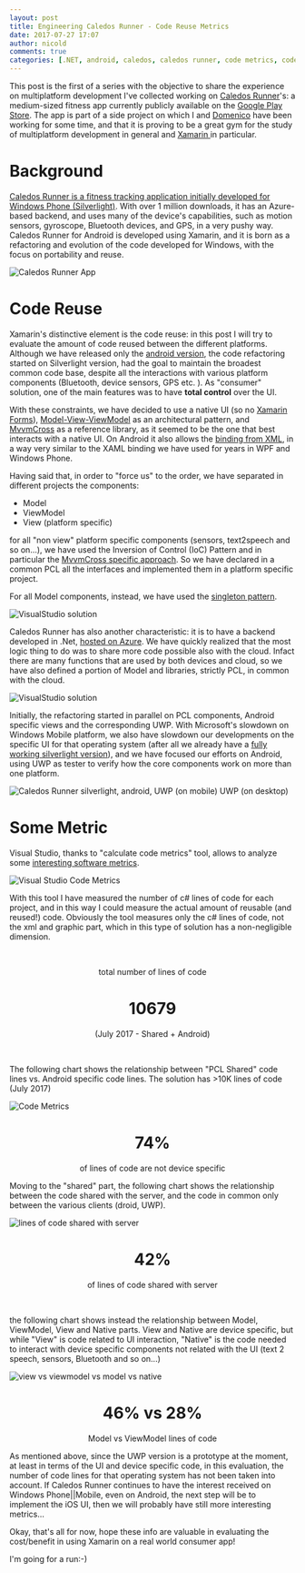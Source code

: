 ```yaml
---
layout: post
title: Engineering Caledos Runner - Code Reuse Metrics
date: 2017-07-27 17:07
author: nicold
comments: true
categories: [.NET, android, caledos, caledos runner, code metrics, code reuse, multiplatform, mvvmcross, Uncategorized, Universal Windows Platform, UWP, xamarin]
---
```


<span>This post is the first of a series with the objective to share the experience on multiplatform development I've collected working on <a href="https://api.caledos.com">Caledos Runner</a>'s: a medium-sized fitness app currently publicly available on the <a href="https://play.google.com/store/apps/details?id=com.caledoslab.runner">Google Play Store</a>. The app is part of a side project on which I and <a href="https://it.linkedin.com/in/domenico-dell-olio-66257417">Domenico</a> have been working for some time, and that it is proving to be a great gym for the study of multiplatform development in general and <a href="https://www.xamarin.com/">Xamarin </a>in particular.


<h1>Background</h1>

<a href="https://www.microsoft.com/en-us/store/p/caledos-runner/9wzdncrfhzwl">Caledos Runner is a fitness tracking application initially developed for Windows Phone (Silverlight)</a>. With over 1 million downloads, it has an Azure-based backend, and uses many of the device's capabilities, such as motion sensors, gyroscope, Bluetooth devices, and GPS, in a very pushy way. Caledos Runner for Android is developed using Xamarin, and it is born as a refactoring and evolution of the code developed for Windows, with the focus on portability and reuse.

![Caledos Runner App](../assets/post/2017-07/caledos-runner-device.jpg)

<h1>Code Reuse</h1>
Xamarin's distinctive element is the code reuse: in this post I will try to evaluate the amount of code reused between the different platforms. Although we have released only the <a href="https://play.google.com/store/apps/details?id=com.caledoslab.runner">android version</a>, the code refactoring started on Silverlight version, had the goal to maintain the broadest common code base, despite all the interactions with various platform components (Bluetooth, device sensors, GPS etc. ). As "consumer" solution, one of the main features was to have <strong>total control</strong> over the UI.

With these constraints, we have decided to use a native UI (so no <a href="https://www.xamarin.com/forms">Xamarin Forms</a>), <a href="https://en.wikipedia.org/wiki/Model–view–viewmodel">Model-View-ViewModel</a> as an architectural pattern, and <a href="https://www.mvvmcross.com/">MvvmCross</a> as a reference library, as it seemed to be the one that best interacts with a native UI. On Android it also allows the <a href="https://www.mvvmcross.com/documentation/fundamentals/data-binding">binding from XML</a>, in a way very similar to the XAML binding we have used for years in WPF and Windows Phone.

Having said that, in order to "force us" to the order, we have separated in different projects the components:
<ul>
 	<li>Model</li>
 	<li>ViewModel</li>
 	<li>View (platform specific)</li>
</ul>
for all "non view" platform specific components (sensors, text2speech and so on...), we have used the Inversion of Control (IoC) Pattern and in particular the <a href="https://www.mvvmcross.com/documentation/fundamentals/inversion-of-control-ioc">MvvmCross specific approach</a>. So we have declared in a common PCL all the interfaces and implemented them in a platform specific project.

For all Model components, instead, we have used the <a href="https://msdn.microsoft.com/en-us/library/ff650316.aspx">singleton pattern</a>.

![VisualStudio solution](../assets/post/2017-07/caledos-runner-solution-01.png)


Caledos Runner has also another characteristic: it is to have a backend developed in .Net, <a href="https://api.caledos.com">hosted on Azure</a>. We have quickly realized that the most logic thing to do was to share more code possible also with the cloud. Infact there are many functions that are used by both devices and cloud, so we have also defined a portion of Model and libraries, strictly PCL, in common with the cloud.

![VisualStudio solution](../assets/post/2017-07/caledos-runner-solution-02.png)

Initially, the refactoring started in parallel on PCL components, Android specific views and the corresponding UWP. With Microsoft's slowdown on Windows Mobile platform, we also have slowdown our developments on the specific UI for that operating system (after all we already have a <a href="https://www.microsoft.com/en-us/store/p/caledos-runner/9wzdncrfhzwl">fully working silverlight version</a>), and we have focused our efforts on Android, using UWP as tester to verify how the core components work on more than one platform.

![Caledos Runner silverlight, android, UWP (on mobile) UWP (on desktop)](../assets/post/2017-07/caledos-runner-multiplatform.png)


<h1>Some Metric</h1>
Visual Studio, thanks to "calculate code metrics" tool, allows to analyze some <a href="https://docs.microsoft.com/en-us/visualstudio/code-quality/code-metrics-values">interesting software metrics</a>.

![Visual Studio Code Metrics](../assets/post/2017-07/caledos-runner-code-metrics.png)

With this tool I have measured the number of c# lines of code for each project, and in this way I could measure the actual amount of reusable (and reused!) code. Obviously the tool measures only the c# lines of code, not the xml and graphic part, which in this type of solution has a non-negligible dimension.

&nbsp;
<p style="text-align: center">total number of lines of code</p>

<h1 style="text-align: center"><strong>10679</strong></h1>
<p style="text-align: center">(July 2017 - Shared + Android)</p>
&nbsp;

The following chart shows the relationship between "PCL Shared" code lines vs. Android specific code lines. The solution has &gt;10K lines of code (July 2017)

![Code Metrics](../assets/post/2017-07/caledos-runner-shared-vs-android-011.png)

<h1 style="text-align: center"><strong>74%</strong></h1>
<p style="text-align: center">of lines of code are not device specific</p>
Moving to the "shared" part, the following chart shows the relationship between the code shared with the server, and the code in common only between the various clients (droid, UWP).

![lines of code shared with server](../assets/post/2017-07/caledos-runner-server-vs-client-01.png)


<h1 style="text-align: center"><strong>42%</strong></h1>
<p style="text-align: center">of lines of code shared with server</p>
&nbsp;

the following chart shows instead the relationship between Model, ViewModel, View and Native parts. View and Native are device specific, but while "View" is code related to UI interaction, "Native" is the code needed to interact with device specific components not related with the UI (text 2 speech, sensors, Bluetooth and so on...)

![view vs viewmodel vs model vs native](../assets/post/2017-07/caledos-runner-model-viewmodel-view.png)


<h1 style="text-align: center"><strong>46% vs 28%</strong></h1>
<p style="text-align: center">Model vs ViewModel lines of code</p>
As mentioned above, since the UWP version is a prototype at the moment, at least in terms of the UI and device specific code, in this evaluation, the number of code lines for that operating system has not been taken into account. If Caledos Runner continues to have the interest received on Windows Phone||Mobile, even on Android, the next step will be to implement the iOS UI, then we will probably have still more interesting metrics...

Okay, that's all for now, hope these info are valuable in evaluating the cost/benefit in using Xamarin on a real world consumer app!

I'm going for a run:-)
